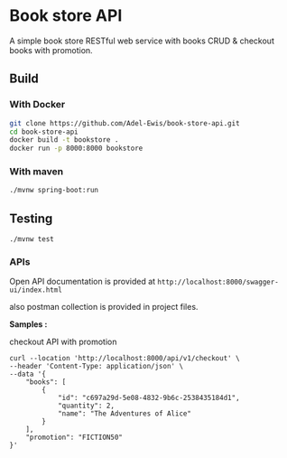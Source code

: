 # Book store API

A simple book store RESTful web service with books CRUD & checkout books with promotion.

## Build

###  With Docker

```bash
git clone https://github.com/Adel-Ewis/book-store-api.git
cd book-store-api
docker build -t bookstore . 
docker run -p 8000:8000 bookstore
```

### With maven

```bash
./mvnw spring-boot:run
```



## Testing

``` 
./mvnw test
```

### APIs

Open API documentation is provided at `http://localhost:8000/swagger-ui/index.html`

also postman collection is provided in project files.


**Samples :**  

checkout API with promotion

```
curl --location 'http://localhost:8000/api/v1/checkout' \
--header 'Content-Type: application/json' \
--data '{
    "books": [
        {
            "id": "c697a29d-5e08-4832-9b6c-2538435184d1",
            "quantity": 2,
            "name": "The Adventures of Alice"
        }
    ],
    "promotion": "FICTION50"
}'
```

